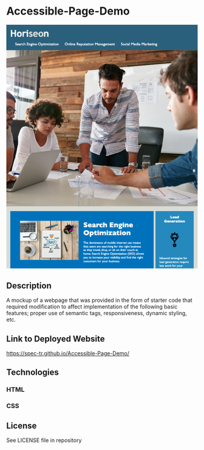# Accessible-Page-Demo

![Screenshot of the app as viewed in a desktop browser](assets/images/horiseonCap.png)

## Description

A mockup of a webpage that was provided in the form of starter code that required modification to affect implementation of the following basic features; proper use of semantic tags, responsiveness, dynamic styling, etc.

## Link to Deployed Website

https://spec-tr.github.io/Accessible-Page-Demo/


## Technologies

### HTML
### CSS

## License

See LICENSE file in repository